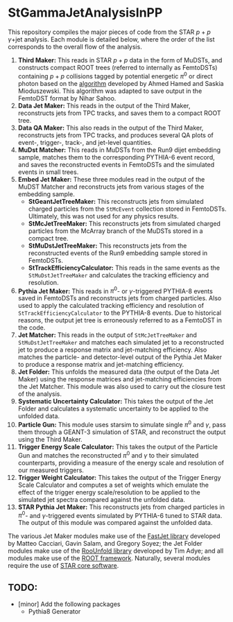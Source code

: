 # StGammaJetAnalysisInPP

This repository compiles the major pieces of code from the STAR $p+p$ $\gamma$+jet analysis. Each module is detailed below, where the order of the list corresponds to the overall flow of the analysis.

  1. **Third Maker:** This reads in STAR $p+p$ data in the form of MuDSTs, and constructs compact ROOT trees (referred to internally as FemtoDSTs) containing $p+p$ collisions tagged by potential energetic $\pi^{0}$ or direct photon based on the [algorithm](https://doi.org/10.1103/PhysRevC.82.034909) developed by Ahmed Hamed and Saskia Mioduszewski. This algorithm was adapted to save output in the FemtoDST format by Nihar Sahoo.
  2. **Data Jet Maker:** This reads in the output of the Third Maker, reconstructs jets from TPC tracks, and saves them to a compact ROOT tree.
  3. **Data QA Maker:** This also reads in the output of the Third Maker, reconstructs jets from TPC tracks, and produces several QA plots of event-, trigger-, track-, and jet-level quantities.
  4. **MuDst Matcher:** This reads in MuDSTs from the Run9 dijet embedding sample, matches them to the corresponding PYTHIA-6 event record, and saves the reconstructed events in FemtoDSTs and the simulated events in small trees.
  5. **Embed Jet Maker:** These three modules read in the output of the MuDST Matcher and reconstructs jets from various stages of the embedding sample.
     - **StGeantJetTreeMaker:** This reconstructs jets from simulated charged particles from the `StMcEvent` collection stored in FemtoDSTs. Ultimately, this was not used for any physics results.
     - **StMcJetTreeMaker:** This reconstructs jets from simulated charged particles from the McArray branch of the MuDSTs stored in a compact tree. 
     - **StMuDstJetTreeMaker:** This reconstructs jets from the reconstructed events of the Run9 embedding sample stored in FemtoDSTs.
     - **StTrackEfficiencyCalculator:** This reads in the same events as the `StMuDstJetTreeMaker` and calculates the tracking efficiency and resolution.
  6. **Pythia Jet Maker:** This reads in $\pi^{0}$- or $\gamma$-triggered PYTHIA-8 events saved in FemtoDSTs and reconstructs jets from charged particles. Also used to apply the calculated tracking efficiency and resolution of `StTrackEfficiencyCalculator` to the PYTHIA-8 events. Due to historical reasons, the output jet tree is erroneously referred to as a FemtoDST in the code.
  7. **Jet Matcher:** This reads in the output of `StMcJetTreeMaker` and `StMuDstJetTreeMaker` and matches each simulated jet to a reconstructed jet to produce a response matrix and jet-matching efficiency. Also matches the particle- and detector-level output of the Pythia Jet Maker to produce a response matrix and jet-matching efficiency.
  8. **Jet Folder:** This unfolds the measured data (the output of the Data Jet Maker) using the response matrices and jet-matching efficiencies from the Jet Matcher. This module was also used to carry out the closure test of the analysis.
  9. **Systematic Uncertainty Calculator:** This takes the output of the Jet Folder and calculates a systematic uncertainty to be applied to the unfolded data.
  10. **Particle Gun:** This module uses starsim to simulate single $\pi^{0}$ and $\gamma$, pass them through a GEANT-3 simulation of STAR, and reconstruct the output using the Third Maker.
  11. **Trigger Energy Scale Calculator:** This takes the output of the Particle Gun and matches the reconstructed $\pi^{0}$ and $\gamma$ to their simulated counterparts, providing a measure of the energy scale and resolution of our measured triggers.
  12. **Trigger Weight Calculator:** This takes the output of the Trigger Energy Scale Calculator and computes a set of weights which emulate the effect of the trigger energy scale/resolution to be applied to the simulated jet spectra compared against the unfolded data.
  13. **STAR Pythia Jet Maker:** This reconstructs jets from charged particles in $\pi^{0}$- and $\gamma$-triggered events simulated by PYTHIA-6 tuned to STAR data. The output of this module was compared against the unfolded data.

The various Jet Maker modules make use of the [FastJet library](http://fastjet.fr) developed by Matteo Cacciari, Gavin Salam, and Gregory Soyez; the Jet Folder modules make use of the [RooUnfold library](https://gitlab.cern.ch/RooUnfold/RooUnfold) developed by Tim Adye; and all modules make use of the [ROOT framework](https://root.cern.ch). Naturally, several modules require the use of [STAR core software](https://github.com/star-bnl).

## **TODO:**
  - [minor] Add the following packages
    - Pythia8 Generator
